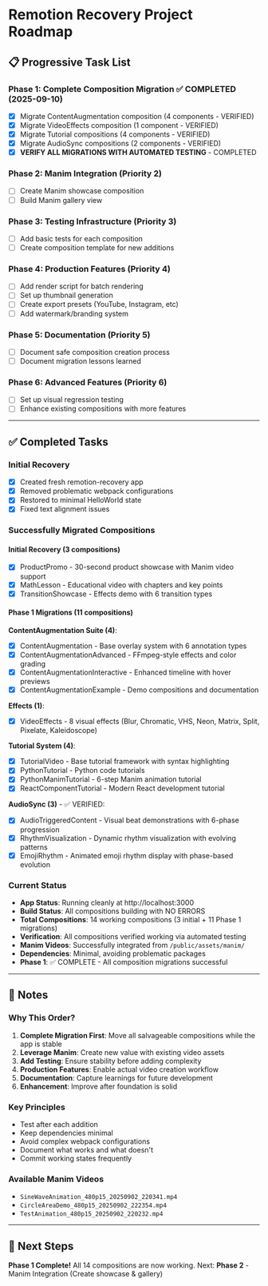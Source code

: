 # Remotion Recovery Project Roadmap

## 📋 Progressive Task List

### **Phase 1: Complete Composition Migration** ✅ COMPLETED (2025-09-10)
- [x] Migrate ContentAugmentation composition (4 components - VERIFIED)
- [x] Migrate VideoEffects composition (1 component - VERIFIED)
- [x] Migrate Tutorial compositions (4 components - VERIFIED)
- [x] Migrate AudioSync compositions (2 components - VERIFIED)
- [x] **VERIFY ALL MIGRATIONS WITH AUTOMATED TESTING** - COMPLETED

### **Phase 2: Manim Integration** (Priority 2)
- [ ] Create Manim showcase composition
- [ ] Build Manim gallery view

### **Phase 3: Testing Infrastructure** (Priority 3)
- [ ] Add basic tests for each composition
- [ ] Create composition template for new additions

### **Phase 4: Production Features** (Priority 4)
- [ ] Add render script for batch rendering
- [ ] Set up thumbnail generation
- [ ] Create export presets (YouTube, Instagram, etc)
- [ ] Add watermark/branding system

### **Phase 5: Documentation** (Priority 5)
- [ ] Document safe composition creation process
- [ ] Document migration lessons learned

### **Phase 6: Advanced Features** (Priority 6)
- [ ] Set up visual regression testing
- [ ] Enhance existing compositions with more features

---

## ✅ Completed Tasks

### Initial Recovery
- [x] Created fresh remotion-recovery app
- [x] Removed problematic webpack configurations
- [x] Restored to minimal HelloWorld state
- [x] Fixed text alignment issues

### Successfully Migrated Compositions

#### Initial Recovery (3 compositions)
- [x] ProductPromo - 30-second product showcase with Manim video support
- [x] MathLesson - Educational video with chapters and key points
- [x] TransitionShowcase - Effects demo with 6 transition types

#### Phase 1 Migrations (11 compositions)
**ContentAugmentation Suite (4)**:
- [x] ContentAugmentation - Base overlay system with 6 annotation types
- [x] ContentAugmentationAdvanced - FFmpeg-style effects and color grading
- [x] ContentAugmentationInteractive - Enhanced timeline with hover previews
- [x] ContentAugmentationExample - Demo compositions and documentation

**Effects (1)**:
- [x] VideoEffects - 8 visual effects (Blur, Chromatic, VHS, Neon, Matrix, Split, Pixelate, Kaleidoscope)

**Tutorial System (4)**:
- [x] TutorialVideo - Base tutorial framework with syntax highlighting
- [x] PythonTutorial - Python code tutorials
- [x] PythonManimTutorial - 6-step Manim animation tutorial
- [x] ReactComponentTutorial - Modern React development tutorial

**AudioSync (3)** - ✅ VERIFIED:
- [x] AudioTriggeredContent - Visual beat demonstrations with 6-phase progression
- [x] RhythmVisualization - Dynamic rhythm visualization with evolving patterns
- [x] EmojiRhythm - Animated emoji rhythm display with phase-based evolution

### Current Status
- **App Status**: Running cleanly at http://localhost:3000
- **Build Status**: All compositions building with NO ERRORS
- **Total Compositions**: 14 working compositions (3 initial + 11 Phase 1 migrations)
- **Verification**: All compositions verified working via automated testing
- **Manim Videos**: Successfully integrated from `/public/assets/manim/`
- **Dependencies**: Minimal, avoiding problematic packages
- **Phase 1**: ✅ COMPLETE - All composition migrations successful

---

## 📝 Notes

### Why This Order?
1. **Complete Migration First**: Move all salvageable compositions while the app is stable
2. **Leverage Manim**: Create new value with existing video assets
3. **Add Testing**: Ensure stability before adding complexity
4. **Production Features**: Enable actual video creation workflow
5. **Documentation**: Capture learnings for future development
6. **Enhancement**: Improve after foundation is solid

### Key Principles
- Test after each addition
- Keep dependencies minimal
- Avoid complex webpack configurations
- Document what works and what doesn't
- Commit working states frequently

### Available Manim Videos
- `SineWaveAnimation_480p15_20250902_220341.mp4`
- `CircleAreaDemo_480p15_20250902_222354.mp4`
- `TestAnimation_480p15_20250902_220232.mp4`

---

## 🚀 Next Steps
**Phase 1 Complete!** All 14 compositions are now working.
Next: **Phase 2** - Manim Integration (Create showcase & gallery)